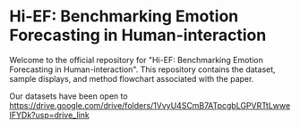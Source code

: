 # Hi-EF: Benchmarking Emotion Forecasting in Human-interaction

Welcome to the official repository for "Hi-EF: Benchmarking Emotion Forecasting in Human-interaction". This repository contains the dataset, sample displays, and method flowchart associated with the paper.

Our datasets have been open to https://drive.google.com/drive/folders/1VvyU4SCmB7ATpcgbLGPVRTtLwweIFYDk?usp=drive_link
